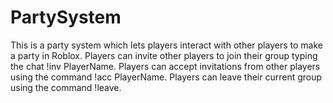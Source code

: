 # PartySystem
This is a party system which lets players interact with other players to make a party in Roblox.
Players can invite other players to join their group typing the chat !inv PlayerName. Players can accept invitations from other players using the command !acc PlayerName. Players can leave their current group using the command !leave.
